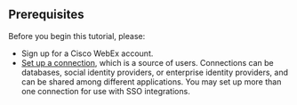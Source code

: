 ## Prerequisites

Before you begin this tutorial, please:

* Sign up for a Cisco WebEx account.
* [Set up a connection](https://auth0.com/docs/identityproviders), which is a source of users. Connections can be databases, social identity providers, or enterprise identity providers, and can be shared among different applications. You may set up more than one connection for use with SSO integrations.
